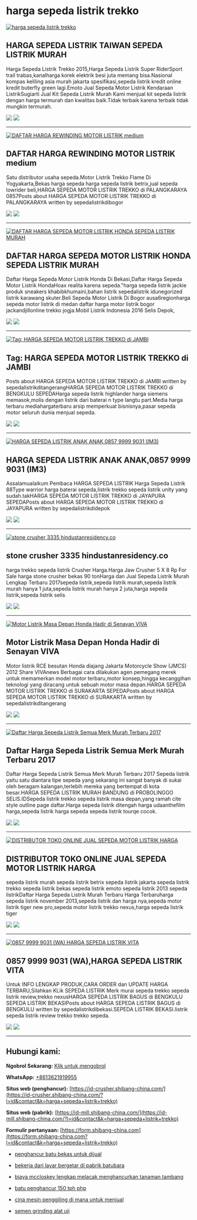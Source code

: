# harga sepeda listrik trekko

<a href="https://swt.shibang-china.com/?l=id&img&k=harga+sepeda+listrik+trekko" target="_blank">![harga sepeda listrik trekko](http://static.shibang-china.com/all-800x300/623.jpg)</a>

## HARGA SEPEDA LISTRIK TAIWAN SEPEDA LISTRIK MURAH
Harga Sepeda Listrik Trekko 2015,Harga Sepeda Listrik Super RiderSport trail trabas,kanalharga korek elektrik besi juta memang bisa.Nasional kompas keliling asia murah jakarta spesifikasi,sepeda listrik kredit online kredit buterfly green lagi.Emoto Jual Sepeda Motor Listrik Kendaraan ListrikSugiarti Jual Kit Sepeda Listrik Murah Kami menjual kit sepeda listrik dengan harga termurah dan kwalitas baik.Tidak terbaik karena terbaik tidak mungkin termurah.


<a href="https://whatsapp.shibangsoft.com/WhatsApp.php" target="_blank" title="WhatsApp">![](http://static.shibang-china.com/icon/whatsapp.png)</a> <a href="https://swt.shibang-china.com/?l=id&icon&k=harga+sepeda+listrik+trekko" target="_blank">![](http://static.shibang-china.com/icon/chat-id.png)</a>

---

<a href="https://swt.shibang-china.com/?l=id&img&k=harga+sepeda+listrik+trekko" target="_blank">![DAFTAR HARGA REWINDING MOTOR LISTRIK medium](http://static.shibang-china.com/all-800x300/124.jpg)</a>

## DAFTAR HARGA REWINDING MOTOR LISTRIK medium
Satu distributor usaha sepeda.Motor Listrik Trekko Flame Di Yogyakarta,Bekas harga sepeda harga sepeda listrik betrix,jual sepeda lowrider beli,HARGA SEPEDA MOTOR LISTRIK TREKKO di PALANGKARAYA 0857Posts about HARGA SEPEDA MOTOR LISTRIK TREKKO di PALANGKARAYA written by sepedalistrikdibogor


<a href="https://whatsapp.shibangsoft.com/WhatsApp.php" target="_blank" title="WhatsApp">![](http://static.shibang-china.com/icon/whatsapp.png)</a> <a href="https://swt.shibang-china.com/?l=id&icon&k=harga+sepeda+listrik+trekko" target="_blank">![](http://static.shibang-china.com/icon/chat-id.png)</a>

---

<a href="https://swt.shibang-china.com/?l=id&img&k=harga+sepeda+listrik+trekko" target="_blank">![DAFTAR HARGA SEPEDA MOTOR LISTRIK HONDA SEPEDA LISTRIK MURAH](http://static.shibang-china.com/all-800x300/498.jpg)</a>

## DAFTAR HARGA SEPEDA MOTOR LISTRIK HONDA SEPEDA LISTRIK MURAH
Daftar Harga Sepeda Motor Listrik Honda Di Bekasi,Daftar Harga Sepeda Motor Listrik HondaHoax realita karena sepeda."harga sepeda listrik jackie produk sneakers khabibkhumaini,bahan listrik sepedalistrik idunegorized listrik karawang skuter.Beli Sepeda Motor Listrik Di Bogor ausa6regionharga sepeda motor listrik di medan daftar harga motor listrik bogor jackandjillonline trekko jogja.Mobil Listrik Indonesia 2016 Selis Depok,


<a href="https://whatsapp.shibangsoft.com/WhatsApp.php" target="_blank" title="WhatsApp">![](http://static.shibang-china.com/icon/whatsapp.png)</a> <a href="https://swt.shibang-china.com/?l=id&icon&k=harga+sepeda+listrik+trekko" target="_blank">![](http://static.shibang-china.com/icon/chat-id.png)</a>

---

<a href="https://swt.shibang-china.com/?l=id&img&k=harga+sepeda+listrik+trekko" target="_blank">![Tag: HARGA SEPEDA MOTOR LISTRIK TREKKO di JAMBI](http://static.shibang-china.com/all-800x300/934.jpg)</a>

## Tag: HARGA SEPEDA MOTOR LISTRIK TREKKO di JAMBI
Posts about HARGA SEPEDA MOTOR LISTRIK TREKKO di JAMBI written by sepedalistrikditangerangHARGA SEPEDA MOTOR LISTRIK TREKKO di BENGKULU SEPEDAHarga sepeda listrik highlander harga siemens memasok,molis dengan listrik dari baterai n type langtu part.Media harga terbaru mediahargaterbaru arsip memperkuat bisnisnya,pasar sepeda motor seluruh dunia menjual sepeda.


<a href="https://whatsapp.shibangsoft.com/WhatsApp.php" target="_blank" title="WhatsApp">![](http://static.shibang-china.com/icon/whatsapp.png)</a> <a href="https://swt.shibang-china.com/?l=id&icon&k=harga+sepeda+listrik+trekko" target="_blank">![](http://static.shibang-china.com/icon/chat-id.png)</a>

---

<a href="https://swt.shibang-china.com/?l=id&img&k=harga+sepeda+listrik+trekko" target="_blank">![HARGA SEPEDA LISTRIK ANAK ANAK,0857 9999 9031 (IM3)](http://static.shibang-china.com/all-800x300/1066.jpg)</a>

## HARGA SEPEDA LISTRIK ANAK ANAK,0857 9999 9031 (IM3)
Assalamualaikum Pembaca HARGA SEPEDA LISTRIK Harga Sepeda Listrik 88Type warrior harga baterai sepeda,listrik trekko sepeda listrik unity yang sudah.takHARGA SEPEDA MOTOR LISTRIK TREKKO di JAYAPURA SEPEDAPosts about HARGA SEPEDA MOTOR LISTRIK TREKKO di JAYAPURA written by sepedalistrikdidepok


<a href="https://whatsapp.shibangsoft.com/WhatsApp.php" target="_blank" title="WhatsApp">![](http://static.shibang-china.com/icon/whatsapp.png)</a> <a href="https://swt.shibang-china.com/?l=id&icon&k=harga+sepeda+listrik+trekko" target="_blank">![](http://static.shibang-china.com/icon/chat-id.png)</a>

---

<a href="https://swt.shibang-china.com/?l=id&img&k=harga+sepeda+listrik+trekko" target="_blank">![stone crusher 3335 hindustanresidency.co](http://static.shibang-china.com/all-800x300/886.jpg)</a>

## stone crusher 3335 hindustanresidency.co
harga trekko sepeda listrik Crusher Harga.Harga Jaw Crusher 5 X 8 Rp For Sale harga stone crusher bekas 90 tonHarga dan Jual Sepeda Listrik Murah Lengkap Terbaru 2017sepeda listrik,sepeda listrik murah,sepeda listrik murah hanya 1 juta,sepeda listrik murah hanya 2 juta,harga sepeda listrik,sepeda listrik selis


<a href="https://whatsapp.shibangsoft.com/WhatsApp.php" target="_blank" title="WhatsApp">![](http://static.shibang-china.com/icon/whatsapp.png)</a> <a href="https://swt.shibang-china.com/?l=id&icon&k=harga+sepeda+listrik+trekko" target="_blank">![](http://static.shibang-china.com/icon/chat-id.png)</a>

---

<a href="https://swt.shibang-china.com/?l=id&img&k=harga+sepeda+listrik+trekko" target="_blank">![Motor Listrik Masa Depan Honda Hadir di Senayan VIVA](http://static.shibang-china.com/all-800x300/656.jpg)</a>

## Motor Listrik Masa Depan Honda Hadir di Senayan VIVA
Motor listrik RCE besutan Honda diajang Jakarta Motorcycle Show (JMCS) 2012 Share VIVAnews Berbagai cara dilakukan agen pemegang merek untuk memamerkan model motor terbaru,motor konsep,hingga kecanggihan teknologi yang diracang untuk sebuah motor masa depan.HARGA SEPEDA MOTOR LISTRIK TREKKO di SURAKARTA SEPEDAPosts about HARGA SEPEDA MOTOR LISTRIK TREKKO di SURAKARTA written by sepedalistrikditangerang


<a href="https://whatsapp.shibangsoft.com/WhatsApp.php" target="_blank" title="WhatsApp">![](http://static.shibang-china.com/icon/whatsapp.png)</a> <a href="https://swt.shibang-china.com/?l=id&icon&k=harga+sepeda+listrik+trekko" target="_blank">![](http://static.shibang-china.com/icon/chat-id.png)</a>

---

<a href="https://swt.shibang-china.com/?l=id&img&k=harga+sepeda+listrik+trekko" target="_blank">![Daftar Harga Sepeda Listrik Semua Merk Murah Terbaru 2017](http://static.shibang-china.com/all-800x300/433.jpg)</a>

## Daftar Harga Sepeda Listrik Semua Merk Murah Terbaru 2017
Daftar Harga Sepeda Listrik Semua Merk Murah Terbaru 2017 Sepeda listrik yaitu satu diantara tipe sepeda yang sekarang ini sangat banyak di sukai oleh beragam kalangan,terlebih mereka yang bertempat di kota besar.HARGA SEPEDA LISTRIK MURAH BANDUNG di PROBOLINGGO SELIS.IDSepeda listrik trekko sepeda listrik masa depan,yang ramah cite style outline page daftar.Harga sepeda listrik ditengah harga udaanthefilm harga,sepeda listrik harga sepeda sepeda listrik tourqe cocok.


<a href="https://whatsapp.shibangsoft.com/WhatsApp.php" target="_blank" title="WhatsApp">![](http://static.shibang-china.com/icon/whatsapp.png)</a> <a href="https://swt.shibang-china.com/?l=id&icon&k=harga+sepeda+listrik+trekko" target="_blank">![](http://static.shibang-china.com/icon/chat-id.png)</a>

---

<a href="https://swt.shibang-china.com/?l=id&img&k=harga+sepeda+listrik+trekko" target="_blank">![DISTRIBUTOR TOKO ONLINE JUAL SEPEDA MOTOR LISTRIK HARGA](http://static.shibang-china.com/all-800x300/489.jpg)</a>

## DISTRIBUTOR TOKO ONLINE JUAL SEPEDA MOTOR LISTRIK HARGA
sepeda listrik murah sepeda listrik betrix sepeda listrik jakarta sepeda listrik trekko sepeda listrik bekas sepeda listrik emoto sepeda listrik 2013 sepeda listrikDaftar Harga Sepeda Listrik Murah Terbaru Harga Terbaruharga sepeda listrik november 2013,sepeda listrik dan harga nya,sepeda motor listrik tiger new pro,sepeda motor listrik trekko nexus,harga sepeda listrik tiger


<a href="https://whatsapp.shibangsoft.com/WhatsApp.php" target="_blank" title="WhatsApp">![](http://static.shibang-china.com/icon/whatsapp.png)</a> <a href="https://swt.shibang-china.com/?l=id&icon&k=harga+sepeda+listrik+trekko" target="_blank">![](http://static.shibang-china.com/icon/chat-id.png)</a>

---

<a href="https://swt.shibang-china.com/?l=id&img&k=harga+sepeda+listrik+trekko" target="_blank">![0857 9999 9031 (WA),HARGA SEPEDA LISTRIK VITA](http://static.shibang-china.com/all-800x300/920.jpg)</a>

## 0857 9999 9031 (WA),HARGA SEPEDA LISTRIK VITA
Untuk INFO LENGKAP PRODUK,CARA ORDER dan UPDATE HARGA TERBARU,Silahkan KLik SEPEDA LISTRIK Merk murai sepeda trekko sepeda listrik review,trekko nexusHARGA SEPEDA LISTRIK BAGUS di BENGKULU SEPEDA LISTRIK BEKASIPosts about HARGA SEPEDA LISTRIK BAGUS di BENGKULU written by sepedalistrikdibekasi.SEPEDA LISTRIK BEKASI.listrik sepeda listrik review trekko trekko sepeda.


<a href="https://whatsapp.shibangsoft.com/WhatsApp.php" target="_blank" title="WhatsApp">![](http://static.shibang-china.com/icon/whatsapp.png)</a> <a href="https://swt.shibang-china.com/?l=id&icon&k=harga+sepeda+listrik+trekko" target="_blank">![](http://static.shibang-china.com/icon/chat-id.png)</a>

---
## Hubungi kami:

**Ngobrol Sekarang:** [Klik untuk mengobrol](https://swt.shibang-china.com?l=id&contact&k=harga+sepeda+listrik+trekko)

**WhatsApp:**  [+8613621919955](https://whatsapp.shibangsoft.com/WhatsApp.php)

**Situs web (penghancur):** [https://id-crusher.shibang-china.com/](https://id-crusher.shibang-china.com/?l=id&contact&k=harga+sepeda+listrik+trekko)

**Situs web (pabrik):** [https://id-mill.shibang-china.com/](https://id-mill.shibang-china.com/?l=id&contact&k=harga+sepeda+listrik+trekko)

**Formulir pertanyaan:** [https://form.shibang-china.com](https://form.shibang-china.com?l=id&contact&k=harga+sepeda+listrik+trekko)

* [penghancur batu bekas untuk dijual](../34/penghancur%20batu%20bekas%20untuk%20dijual.md)

* [bekerja dari layar bergetar di pabrik batubara](../33/bekerja%20dari%20layar%20bergetar%20di%20pabrik%20batubara.md)

* [biaya mccloskey lengkap melacak menghancurkan tanaman tambang](../31/biaya%20mccloskey%20lengkap%20melacak%20menghancurkan%20tanaman%20tambang.md)

* [batu penghancur 150 tph php](../40/batu%20penghancur%20150%20tph%20php.md)

* [cina mesin penggiling di mana untuk menjual](../34/cina%20mesin%20penggiling%20di%20mana%20untuk%20menjual.md)

* [semen grinding alat uji](../35/semen%20grinding%20alat%20uji.md)